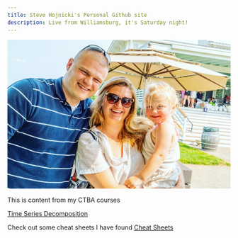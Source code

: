 ```yaml
---
title: Steve Hojnicki's Personal Github site
description: Live from Williamsburg, it's Saturday night!
---
```


![My Picture](/pics/family.jpg)

This is content from my CTBA courses

[Time Series Decomposition](/timeseries/index.md)

Check out some cheat sheets I have found
[Cheat Sheets](https://github.com/Hojnicki/cheatsheets)
